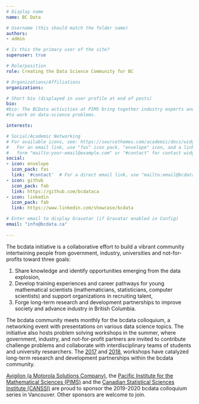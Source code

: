 ```yaml
---
# Display name
name: BC Data

# Username (this should match the folder name)
authors:
- admin

# Is this the primary user of the site?
superuser: true

# Role/position
role: Creating the Data Science Community for BC

# Organizations/Affiliations
organizations:

# Short bio (displayed in user profile at end of posts)
bio:
#bio: The BCData activities at PIMS bring together industry experts and academics
#to work on data-science problems.

interests:

# Social/Academic Networking
# For available icons, see: https://sourcethemes.com/academic/docs/widgets/#icons
#   For an email link, use "fas" icon pack, "envelope" icon, and a link in the
#   form "mailto:your-email@example.com" or "#contact" for contact widget.
social:
- icon: envelope
  icon_pack: fas
  link: '#contact'  # For a direct email link, use "mailto:email@bcdata.ca".  
- icon: github 
  icon_pack: fab
  link: https://github.com/bcdataca
- icon: linkedin
  icon_pack: fab
  link: https://www.linkedin.com/showcase/bcdata

# Enter email to display Gravatar (if Gravatar enabled in Config)
email: "info@bcdata.ca"
  
---
```

The bcdata initiative is a collaborative effort to build a vibrant community
intertwining people from government, industry, universities and not-for-profits
toward three goals:

1. Share knowledge and identify opportunities emerging from the data explosion,
1. Develop training experiences and career pathways for young mathematical
scientists (mathematicians, statisticians, computer scientists) and support
organizations in recruiting talent,
1. Forge long-term research and development partnerships to improve society and
advance industry in British Columbia.

The bcdata community meets monthly for the bcdata colloquium, a networking
event with presentations on various data science topics.  The initiative also
hosts problem solving workshops in the summer, where government, industry, and
not-for-profit partners are invited to contribute challenge problems and
collaborate with interdisciplinary teams of students and university
researchers. The [2017](http://workshop.bcdata.ca/2017/) and
[2018](http://workshop.bcdata.ca/2018/), workshops have catalyzed long-term
research and development partnerships within the bcdata community.

[Avigilon (a Motorola Solutions Company)](http://avigilon.com/), the [Pacific
Institute for the Mathematical Sciences (PIMS)](https://www.pims.math.ca) and
the [Canadian Statistical Sciences Institute (CANSSI)](http://canssi.ca) are
proud to sponsor the 2019-2020 bcdata colloquium series in Vancouver. Other sponsors are welcome to join.
